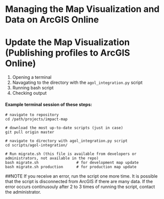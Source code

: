 Managing the Map Visualization and Data on ArcGIS Online
========================================================

# Update the Map Visualization (Publishing profiles to ArcGIS Online)

1. Opening a terminal
2. Navagating to the directory with the `agol_integration.py` script
3. Running bash script
4. Checking output

#### Example terminal session of these steps:

```
# navigate to repository
cd /path/projects/impact-map

# download the most up-to-date scripts (just in case)
git pull origin master

# navigate to directory with agol_integration.py script
cd scripts/agol-integration/

# Run migrate.sh (this file is available from developers or administrators, not available in the repo)
bash migrate.sh                 # for development map update
bash migrate.sh production      # for production map update

```

##NOTE
If you receive an error, run the script one more time. It is possible that the script is disconnected from ArcGIS if there are many data. If the error occurs continusouly after 2 to 3 times of running the script, contact the administrator. 